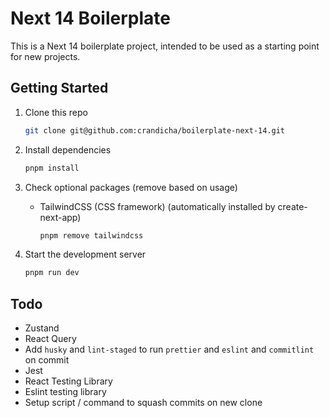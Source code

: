 # Next 14 Boilerplate

This is a Next 14 boilerplate project, intended to be used as a starting point for new projects.

## Getting Started

1. Clone this repo

    ``` bash
    git clone git@github.com:crandicha/boilerplate-next-14.git
    ```

2. Install dependencies

    ``` bash
    pnpm install
    ```

3. Check optional packages (remove based on usage)

    - TailwindCSS (CSS framework) (automatically installed by create-next-app)

      ``` bash
      pnpm remove tailwindcss
      ```

4. Start the development server

    ``` bash
    pnpm run dev
    ```

## Todo

- Zustand
- React Query
- Add `husky` and `lint-staged` to run `prettier` and `eslint` and `commitlint` on commit
- Jest
- React Testing Library
- Eslint testing library
- Setup script / command to squash commits on new clone
